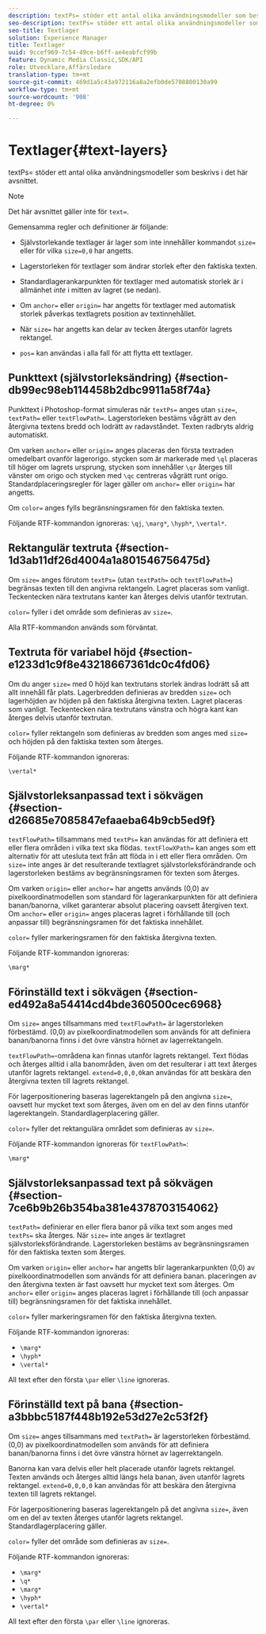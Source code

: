 ```yaml
---
description: textPs= stöder ett antal olika användningsmodeller som beskrivs i det här avsnittet.
seo-description: textPs= stöder ett antal olika användningsmodeller som beskrivs i det här avsnittet.
seo-title: Textlager
solution: Experience Manager
title: Textlager
uuid: 9ccef969-7c54-49ce-b6ff-ae4eabfcf99b
feature: Dynamic Media Classic,SDK/API
role: Utvecklare,Affärsledare
translation-type: tm+mt
source-git-commit: 469d1a5c43a972116a8a2efb0de5708800130a99
workflow-type: tm+mt
source-wordcount: '908'
ht-degree: 0%

---
```



# Textlager{#text-layers}

textPs= stöder ett antal olika användningsmodeller som beskrivs i det här avsnittet.

>[!NOTE]
>
>Det här avsnittet gäller inte för `text=`.

Gemensamma regler och definitioner är följande:

* Självstorlekande textlager är lager som inte innehåller kommandot `size=` eller för vilka `size=0,0` har angetts.

* Lagerstorleken för textlager som ändrar storlek efter den faktiska texten.
* Standardlagerankarpunkten för textlager med automatisk storlek är i allmänhet *inte* i mitten av lagret (se nedan).
* Om `anchor=` eller `origin=` har angetts för textlager med automatisk storlek påverkas textlagrets position av textinnehållet.

* När `size=` har angetts kan delar av tecken återges utanför lagrets rektangel.
* `pos=` kan användas i alla fall för att flytta ett textlager.

## Punkttext (självstorleksändring) {#section-db99ec98eb114458b2dbc9911a58f74a}

Punkttext i Photoshop-format simuleras när `textPs=` anges utan `size=`, `textPath=` eller `textFlowPath=`. Lagerstorleken bestäms vågrätt av den återgivna textens bredd och lodrätt av radavståndet. Texten radbryts aldrig automatiskt.

Om varken `anchor=` eller `origin=` anges placeras den första textraden omedelbart ovanför lagerorigo. stycken som är markerade med `\ql` placeras till höger om lagrets ursprung, stycken som innehåller `\qr` återges till vänster om origo och stycken med `\qc` centreras vågrätt runt origo. Standardplaceringsregler för lager gäller om `anchor=` eller `origin=` har angetts.

Om `color=` anges fylls begränsningsramen för den faktiska texten.

Följande RTF-kommandon ignoreras: `\qj`, `\marg*`, `\hyph*`, `\vertal*`.

## Rektangulär textruta {#section-1d3ab11df26d4004a1a801546756475d}

Om `size=` anges förutom `textPs=` (utan `textPath=` och `textFlowPath=`) begränsas texten till den angivna rektangeln. Lagret placeras som vanligt. Teckentecken nära textrutans kanter kan återges delvis utanför textrutan.

`color=` fyller i det område som definieras av  `size=`.

Alla RTF-kommandon används som förväntat.

## Textruta för variabel höjd {#section-e1233d1c9f8e43218667361dc0c4fd06}

Om du anger `size=` med 0 höjd kan textrutans storlek ändras lodrätt så att allt innehåll får plats. Lagerbredden definieras av bredden `size=` och lagerhöjden av höjden på den faktiska återgivna texten. Lagret placeras som vanligt. Teckentecken nära textrutans vänstra och högra kant kan återges delvis utanför textrutan.

`color=` fyller rektangeln som definieras av bredden som anges med  `size=` och höjden på den faktiska texten som återges.

Följande RTF-kommandon ignoreras:

`\vertal*`

## Självstorleksanpassad text i sökvägen {#section-d26685e7085847efaaeba64b9cb5ed9f}

`textFlowPath=` tillsammans med  `textPs=` kan användas för att definiera ett eller flera områden i vilka text ska flödas. `textFlowXPath=` kan anges som ett alternativ för att utesluta text från att flöda in i ett eller flera områden. Om `size=` inte anges är det resulterande textlagret självstorleksförändrande och lagerstorleken bestäms av begränsningsramen för texten som återges.

Om varken `origin=` eller `anchor=` har angetts används (0,0) av pixelkoordinatmodellen som standard för lagerankarpunkten för att definiera banan/banorna, vilket garanterar absolut placering oavsett återgiven text. Om `anchor=` eller `origin=` anges placeras lagret i förhållande till (och anpassar till) begränsningsramen för det faktiska innehållet.

`color=` fyller markeringsramen för den faktiska återgivna texten.

Följande RTF-kommandon ignoreras:

`\marg*`

## Förinställd text i sökvägen {#section-ed492a8a54414cd4bde360500cec6968}

Om `size=` anges tillsammans med `textFlowPath=` är lagerstorleken förbestämd. (0,0) av pixelkoordinatmodellen som används för att definiera banan/banorna finns i det övre vänstra hörnet av lagerrektangeln.

`textFlowPath=`-områdena kan finnas utanför lagrets rektangel. Text flödas och återges alltid i alla banområden, även om det resulterar i att text återges utanför lagrets rektangel. `extend=0,0,0,0`kan användas för att beskära den återgivna texten till lagrets rektangel.

För lagerpositionering baseras lagerektangeln på den angivna `size=`, oavsett hur mycket text som återges, även om en del av den finns utanför lagerektangeln. Standardlagerplacering gäller.

`color=` fyller det rektangulära området som definieras av  `size=`.

Följande RTF-kommandon ignoreras för `textFlowPath=`:

`\marg*`

## Självstorleksanpassad text på sökvägen {#section-7ce6b9b26b354ba381e4378703154062}

`textPath=` definierar en eller flera banor på vilka text som anges med  `textPs=` ska återges. När `size=` inte anges är textlagret självstorleksförändrande. Lagerstorleken bestäms av begränsningsramen för den faktiska texten som återges.

Om varken `origin=` eller `anchor=` har angetts blir lagerankarpunkten (0,0) av pixelkoordinatmodellen som används för att definiera banan. placeringen av den återgivna texten är fast oavsett hur mycket text som återges. Om `anchor=` eller `origin=` anges placeras lagret i förhållande till (och anpassar till) begränsningsramen för det faktiska innehållet.

`color=` fyller markeringsramen för den faktiska återgivna texten.

Följande RTF-kommandon ignoreras:

* `\marg*`
* `\hyph*`
* `\vertal*`

All text efter den första `\par` eller `\line` ignoreras.

## Förinställd text på bana {#section-a3bbbc5187f448b192e53d27e2c53f2f}

Om `size=` anges tillsammans med `textPath=` är lagerstorleken förbestämd. (0,0) av pixelkoordinatmodellen som används för att definiera banan/banorna finns i det övre vänstra hörnet av lagerrektangeln.

Banorna kan vara delvis eller helt placerade utanför lagrets rektangel. Texten används och återges alltid längs hela banan, även utanför lagrets rektangel. `extend=0,0,0,0` kan användas för att beskära den återgivna texten till lagrets rektangel.

För lagerpositionering baseras lagerektangeln på det angivna `size=`, även om en del av texten återges utanför lagrets rektangel. Standardlagerplacering gäller.

`color=` fyller det område som definieras av  `size=`.

Följande RTF-kommandon ignoreras:

* `\marg*`
* `\q*`
* `\marg*`
* `\hyph*`
* `\vertal*`

All text efter den första `\par` eller `\line` ignoreras.
